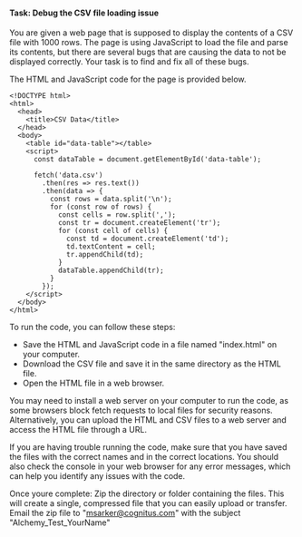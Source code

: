 <h4>Task: Debug the CSV file loading issue</h4>




You are given a web page that is supposed to display the contents of a CSV file with 1000 rows. The page is using JavaScript to load the file and parse its contents, but there are several bugs that are causing the data to not be displayed correctly. Your task is to find and fix all of these bugs.

The HTML and JavaScript code for the page is provided below.

```
<!DOCTYPE html>
<html>
  <head>
    <title>CSV Data</title>
  </head>
  <body>
    <table id="data-table"></table>
    <script>
      const dataTable = document.getElementById('data-table');

      fetch('data.csv')
        .then(res => res.text())
        .then(data => {
          const rows = data.split('\n');
          for (const row of rows) {
            const cells = row.split(',');
            const tr = document.createElement('tr');
            for (const cell of cells) {
              const td = document.createElement('td');
              td.textContent = cell;
              tr.appendChild(td);
            }
            dataTable.appendChild(tr);
          }
        });
    </script>
  </body>
</html>
```


To run the code, you can follow these steps:

- Save the HTML and JavaScript code in a file named "index.html" on your computer.
- Download the CSV file and save it in the same directory as the HTML file.
- Open the HTML file in a web browser. 


You may need to install a web server on your computer to run the code, as some browsers block fetch requests to local files for security reasons. Alternatively, you can upload the HTML and CSV files to a web server and access the HTML file through a URL.

If you are having trouble running the code, make sure that you have saved the files with the correct names and in the correct locations. You should also check the console in your web browser for any error messages, which can help you identify any issues with the code.





Once youre complete:
Zip the directory or folder containing the files. This will create a single, compressed file that you can easily upload or transfer.
Email the zip file to "msarker@cognitus.com" with the subject "Alchemy_Test_YourName"
